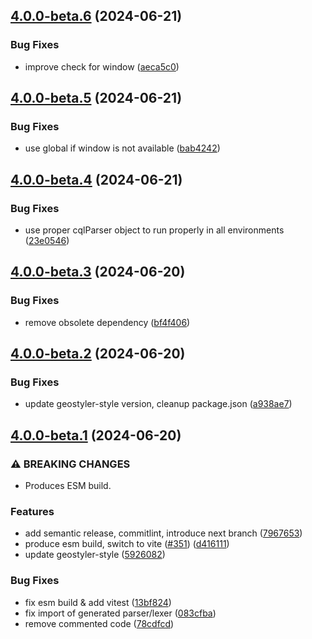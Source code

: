 ## [4.0.0-beta.6](https://github.com/geostyler/geostyler-cql-parser/compare/v4.0.0-beta.5...v4.0.0-beta.6) (2024-06-21)


### Bug Fixes

* improve check for window ([aeca5c0](https://github.com/geostyler/geostyler-cql-parser/commit/aeca5c05dfcc7b2a5e0c0edc6741c6d195d4615f))

## [4.0.0-beta.5](https://github.com/geostyler/geostyler-cql-parser/compare/v4.0.0-beta.4...v4.0.0-beta.5) (2024-06-21)


### Bug Fixes

* use global if window is not available ([bab4242](https://github.com/geostyler/geostyler-cql-parser/commit/bab4242d8ee8af1e56dd1200d5244c4273650017))

## [4.0.0-beta.4](https://github.com/geostyler/geostyler-cql-parser/compare/v4.0.0-beta.3...v4.0.0-beta.4) (2024-06-21)


### Bug Fixes

* use proper cqlParser object to run properly in all environments ([23e0546](https://github.com/geostyler/geostyler-cql-parser/commit/23e05463e0459ae1b5592603bc7db51166a6f9f0))

## [4.0.0-beta.3](https://github.com/geostyler/geostyler-cql-parser/compare/v4.0.0-beta.2...v4.0.0-beta.3) (2024-06-20)


### Bug Fixes

* remove obsolete dependency ([bf4f406](https://github.com/geostyler/geostyler-cql-parser/commit/bf4f406227ba2deb198bbd27d2a1075fd17ca987))

## [4.0.0-beta.2](https://github.com/geostyler/geostyler-cql-parser/compare/v4.0.0-beta.1...v4.0.0-beta.2) (2024-06-20)


### Bug Fixes

* update geostyler-style version, cleanup package.json ([a938ae7](https://github.com/geostyler/geostyler-cql-parser/commit/a938ae759a765786ff57976a970a994fa0d68d02))

## [4.0.0-beta.1](https://github.com/geostyler/geostyler-cql-parser/compare/v3.0.2...v4.0.0-beta.1) (2024-06-20)


### ⚠ BREAKING CHANGES

* Produces ESM build.

### Features

* add semantic release, commitlint, introduce next branch ([7967653](https://github.com/geostyler/geostyler-cql-parser/commit/796765362f94faeeecd6c4c29e0a038da2ef35eb))
* produce esm build, switch to vite ([#351](https://github.com/geostyler/geostyler-cql-parser/issues/351)) ([d416111](https://github.com/geostyler/geostyler-cql-parser/commit/d4161112c2534a1143c936d71642dfc52e14a80c))
* update geostyler-style ([5926082](https://github.com/geostyler/geostyler-cql-parser/commit/5926082b4e9048cfaa6122185bbb34f2cd400f89))


### Bug Fixes

* fix esm build & add vitest ([13bf824](https://github.com/geostyler/geostyler-cql-parser/commit/13bf824f166e592ee3eba89a6e27b12cd5168929))
* fix import of generated parser/lexer ([083cfba](https://github.com/geostyler/geostyler-cql-parser/commit/083cfba16d1cf35e28d9f67460f61d2fa349cedb))
* remove commented code ([78cdfcd](https://github.com/geostyler/geostyler-cql-parser/commit/78cdfcd4be56f2f2c6a24c5715bc6ffdfa2bcb21))
